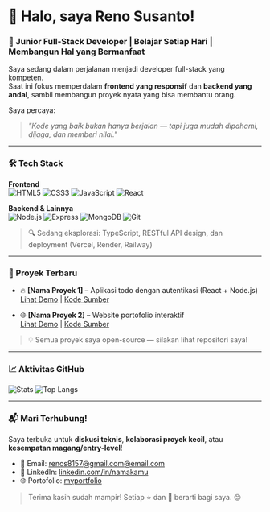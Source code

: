 <!-- Ganti "namagithub" dengan username GitHub-mu -->
# 👋 Halo, saya Reno Susanto!

### 🌱 Junior Full-Stack Developer | Belajar Setiap Hari | Membangun Hal yang Bermanfaat

Saya sedang dalam perjalanan menjadi developer full-stack yang kompeten.  
Saat ini fokus memperdalam **frontend yang responsif** dan **backend yang andal**, sambil membangun proyek nyata yang bisa membantu orang.

Saya percaya:  
> _"Kode yang baik bukan hanya berjalan — tapi juga mudah dipahami, dijaga, dan memberi nilai."_

---

### 🛠️ Tech Stack

**Frontend**  
![HTML5](https://img.shields.io/badge/-HTML5-E34F26?style=flat&logo=html5&logoColor=white)
![CSS3](https://img.shields.io/badge/-CSS3-1572B6?style=flat&logo=css3&logoColor=white)
![JavaScript](https://img.shields.io/badge/-JavaScript-F7DF1E?style=flat&logo=javascript&logoColor=black)
![React](https://img.shields.io/badge/-React-61DAFB?style=flat&logo=react&logoColor=black)

**Backend & Lainnya**  
![Node.js](https://img.shields.io/badge/-Node.js-339933?style=flat&logo=node.js&logoColor=white)
![Express](https://img.shields.io/badge/-Express-000000?style=flat&logo=express&logoColor=white)
![MongoDB](https://img.shields.io/badge/-MongoDB-47A248?style=flat&logo=mongodb&logoColor=white)
![Git](https://img.shields.io/badge/-Git-F05032?style=flat&logo=git&logoColor=white)

> 🔍 Sedang eksplorasi: TypeScript, RESTful API design, dan deployment (Vercel, Render, Railway)

---

### 🚀 Proyek Terbaru

- 🔥 **[Nama Proyek 1]** – Aplikasi todo dengan autentikasi (React + Node.js)  
  [Lihat Demo](https://...) | [Kode Sumber](https://github.com/...)

- 🌐 **[Nama Proyek 2]** – Website portofolio interaktif  
  [Lihat Demo](https://...) | [Kode Sumber](https://github.com/...)

> 💡 Semua proyek saya open-source — silakan lihat repositori saya!

---

### 📈 Aktivitas GitHub

![Stats](https://github-readme-stats.vercel.app/api?username=Eno1933&show_icons=true&theme=github_dark&count_private=true&include_all_commits=true)
![Top Langs](https://github-readme-stats.vercel.app/api/top-langs/?username=Eno1933&layout=compact&theme=github_dark)

---

### 📬 Mari Terhubung!

Saya terbuka untuk **diskusi teknis**, **kolaborasi proyek kecil**, atau **kesempatan magang/entry-level**!

- 📧 Email: [renos8157@gmail.com@email.com](mailto:renos8157@email.com)
- 💼 LinkedIn: [linkedin.com/in/namakamu](https://www.linkedin.com/in/reno-susanto-95b554217?utm_source=share&utm_campaign=share_via&utm_content=profile&utm_medium=android_app)
- 🌐 Portofolio: [myportfolio](https://myportfolioreno.netlify.app/) 

> Terima kasih sudah mampir! Setiap ⭐ dan 💬 berarti bagi saya. 😊